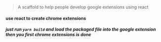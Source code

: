 >  A scaffold to help people develop google extensions using react


#### use react  to create chrome extensions

##### just run `yarn build` and  load the packaged file into the google extension then you first chrome extensions is done